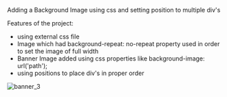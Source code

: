 Adding a Background Image using css and setting position to multiple div's

Features of the project:
- using external css file
- Image which had background-repeat: no-repeat property used in order to set the image of full width
- Banner Image added using css properties like background-image: url('path'); 
- using positions to place div's in proper order

![banner_3](https://user-images.githubusercontent.com/32956051/104030194-dcadb480-517f-11eb-90ab-a3bb0a325969.PNG)

